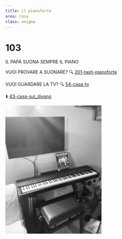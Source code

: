 ```yaml
---
title: il pianoforte
area: Casa
class: enigma
---
```

# 103
IL PAPÀ SUONA SEMPRE IL PIANO

VUOI PROVARE A SUONARE? 🔍 [201-tasti-pianoforte](201-tasti-pianoforte.md)

VUOI GUARDARE LA TV? 🔍 [54-casa-tv](54-casa-tv.md)

⬇️ [43-casa-sul_divano](43-casa-sul_divano.md)

![foto_143](../_assets/preview/foto_143.jpg)